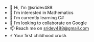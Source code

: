 - 👋 Hi, I’m @sridev488
- 👀 I’m interested in Mathematics
- 🌱 I’m currently learning C#
- 💞️ I’m looking to collaborate on Google
- 📫 Reach me on sridev488@gmail.com
- ⚡ Your first childhood crush.

<!---
sridev488/sridev488 is a ✨ special ✨ repository because its `README.md` (this file) appears on your GitHub profile.
You can click the Preview link to take a look at your changes.
--->
